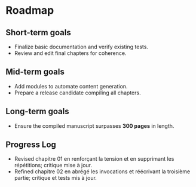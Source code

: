 # Roadmap

## Short-term goals
- Finalize basic documentation and verify existing tests.
- Review and edit final chapters for coherence.

## Mid-term goals
- Add modules to automate content generation.
- Prepare a release candidate compiling all chapters.

## Long-term goals
- Ensure the compiled manuscript surpasses **300 pages** in length.

## Progress Log
- Revised chapitre 01 en renforçant la tension et en supprimant les répétitions; critique mise à jour.
- Refined chapitre 02 en abrégé les invocations et réécrivant la troisième partie; critique et tests mis à jour.

